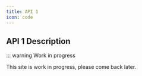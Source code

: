 ```yaml
---
title: API 1
icon: code
---
```


## API 1 Description

::: warning Work in progress

This site is work in progress, please come back later.
